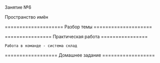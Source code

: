 Занятие №6

Пространство имён

==================== Разбор темы ====================

================ Практическая работа ================

	Работа в команде - система склад

================== Домашнее задание ==================